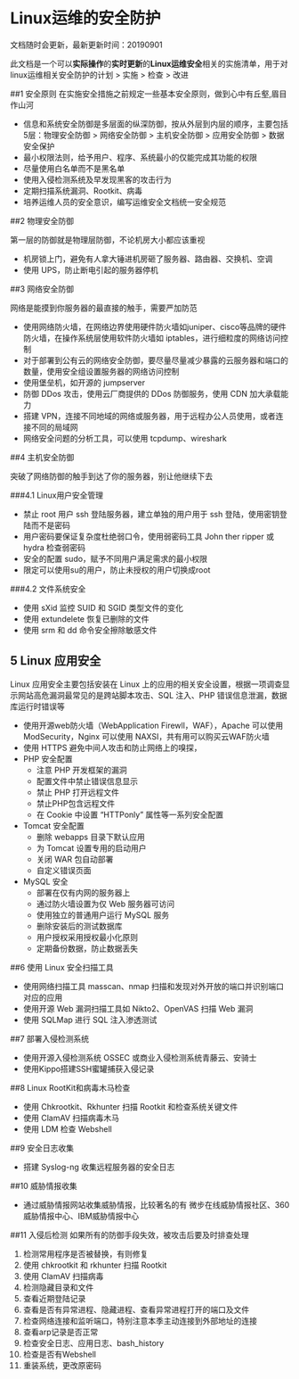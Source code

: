 # Linux运维的安全防护
文档随时会更新，最新更新时间：20190901

此文档是一个可以**实际操作**的**实时更新**的**Linux运维安全**相关的实施清单，用于对linux运维相关安全防护的计划 > 实施 > 检查 > 改进

##1 安全原则
在实施安全措施之前规定一些基本安全原则，做到心中有丘壑,眉目作山河

* 信息和系统安全防御是多层面的纵深防御，按从外层到内层的顺序，主要包括5层：物理安全防御 > 网络安全防御 > 主机安全防御 > 应用安全防御 > 数据安全保护
* 最小权限法则，给予用户、程序、系统最小的仅能完成其功能的权限
* 尽量使用白名单而不是黑名单
* 使用入侵检测系统及早发现黑客的攻击行为
* 定期扫描系统漏洞、Rootkit、病毒
* 培养运维人员的安全意识，编写运维安全文档统一安全规范


##2 物理安全防御

第一层的防御就是物理层防御，不论机房大小都应该重视

* 机房锁上门，避免有人拿大锤进机房砸了服务器、路由器、交换机、空调
* 使用 UPS，防止断电引起的服务器停机

##3 网络安全防御

网络是能摸到你服务器的最直接的触手，需要严加防范

* 使用网络防火墙，在网络边界使用硬件防火墙如juniper、cisco等品牌的硬件防火墙，在操作系统层使用软件防火墙如 iptables，进行细粒度的网络访问控制
* 对于部署到公有云的网络安全防御，要尽量尽量减少暴露的云服务器和端口的数量，使用安全组设置服务器的网络访问控制
* 使用堡垒机，如开源的 jumpserver
* 防御 DDos 攻击，使用云厂商提供的 DDos 防御服务，使用 CDN 加大承载能力
* 搭建 VPN，连接不同地域的网络或服务器，用于远程办公人员使用，或者连接不同的局域网
* 网络安全问题的分析工具，可以使用 tcpdump、wireshark

##4 主机安全防御

突破了网络防御的触手到达了你的服务器，别让他继续下去

###4.1 Linux用户安全管理

* 禁止 root 用户 ssh 登陆服务器，建立单独的用户用于 ssh 登陆，使用密钥登陆而不是密码
* 用户密码要保证复杂度杜绝弱口令，使用弱密码工具 John ther ripper 或 hydra 检查弱密码
* 安全的配置 sudo，赋予不同用户满足需求的最小权限
* 限定可以使用su的用户，防止未授权的用户切换成root

###4.2 文件系统安全

* 使用 sXid 监控 SUID 和 SGID 类型文件的变化
* 使用 extundelete 恢复已删除的文件
* 使用 srm 和 dd 命令安全擦除敏感文件

## 5 Linux 应用安全
Linux 应用安全主要包括安装在 Linux 上的应用的相关安全设置，根据一项调查显示网站高危漏洞最常见的是跨站脚本攻击、SQL 注入、PHP 错误信息泄漏，数据库运行时错误等

* 使用开源web防火墙（WebApplication Firewll，WAF），Apache 可以使用 ModSecurity，Nginx 可以使用 NAXSI，共有用可以购买云WAF防火墙
* 使用 HTTPS 避免中间人攻击和防止网络上的嗅探，
* PHP 安全配置
	* 注意 PHP 开发框架的漏洞
	* 配置文件中禁止错误信息显示
	* 禁止 PHP 打开远程文件
	* 禁止PHP包含远程文件
	* 在 Cookie 中设置 “HTTPonly” 属性等一系列安全配置
*  Tomcat 安全配置
	* 删除 webapps 目录下默认应用
	* 为 Tomcat 设置专用的启动用户
	* 关闭 WAR 包自动部署
	* 自定义错误页面
* MySQL 安全
	* 部署在仅有内网的服务器上
	* 通过防火墙设置为仅 Web 服务器可访问
	* 使用独立的普通用户运行 MySQL 服务
	* 删除安装后的测试数据库
	* 用户授权采用授权最小化原则
	* 定期备份数据，防止数据丢失

##6 使用 Linux 安全扫描工具
* 使用网络扫描工具 masscan、nmap 扫描和发现对外开放的端口并识别端口对应的应用
* 使用开源 Web 漏洞扫描工具如 Nikto2、OpenVAS 扫描 Web 漏洞
* 使用 SQLMap 进行 SQL 注入渗透测试

##7 部署入侵检测系统
* 使用开源入侵检测系统 OSSEC 或商业入侵检测系统青藤云、安骑士
* 使用Kippo搭建SSH蜜罐捕获入侵记录

##8 Linux RootKit和病毒木马检查
* 使用 Chkrootkit、Rkhunter 扫描 Rootkit 和检查系统关键文件
* 使用 ClamAV 扫描病毒木马
* 使用 LDM 检查 Webshell

##9 安全日志收集
* 搭建 Syslog-ng 收集远程服务器的安全日志

##10 威胁情报收集
* 通过威胁情报网站收集威胁情报，比较著名的有 微步在线威胁情报社区、360威胁情报中心、IBM威胁情报中心


##11 入侵后检测
如果所有的防御手段失效，被攻击后要及时排查处理

1. 检测常用程序是否被替换，有则修复
2. 使用 chkrootkit 和 rkhunter 扫描 Rootkit
3. 使用 ClamAV 扫描病毒
2. 检测隐藏目录和文件
3. 查看近期登陆记录
4. 查看是否有异常进程、隐藏进程、查看异常进程打开的端口及文件
5. 检查网络连接和监听端口，特别注意本季主动连接到外部地址的连接
6. 查看arp记录是否正常
7. 检查安全日志、应用日志、bash_history
8. 检查是否有Webshell
9. 重装系统，更改原密码













